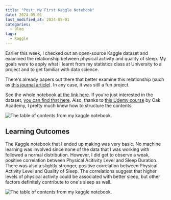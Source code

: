 ```yaml
---
title: "Post: My First Kaggle Notebook"
date: 2024-05-01
last_modified_at: 2024-05-01
categories:
  - Blog
tags:
  - Kaggle
---
```


Earlier this week, I checked out an open-source Kaggle dataset and examined the relationship between physical activity and quality of sleep. My goals were to apply what I learnt from my statistics class at University to a project and to get familiar with data science.

There's already papers out there that better examine this relationship (such as <a href="https://pubmed.ncbi.nlm.nih.gov/37095143/" target="blank">this journal article</a>). In any case, it was sitll a fun project.

See the whole notebook <a href="https://www.kaggle.com/code/giulianoverdone/up-to-date-sleep-health-and-lifestyle-analysis" target="blank">at the link here</a>. If you're just interested in the dataset, <a href="https://www.kaggle.com/datasets/imaginativecoder/sleep-health-data-sampled" target="blank">you can find that here</a>. Also, thanks to <a href="https://www.udemy.com/course/machine-learning-project-heart-attack-prediction-analysis/" target="blank">this Udemy course</a> by Oak Academy, I pretty much knew how to structure the contents:

<img src="{{ site.url }}{{ site.baseurl }}/assets/images/blog/2024/kaggle-contents.png" alt="The table of contents from my kaggle notebook.">

## Learning Outcomes

The Kaggle notebook that I ended up making was very basic. No machine learning was involved since none of the data that I was working with followed a normal distribution. However, I did get to observe a weak, positive correlation between Physical Acitivity Level and Sleep Duration. There was also a slightly stronger, positive correlation between Physical Activity Level and Quality of Sleep. The correlations suggest that higher levels of physical activity could be associated with better sleep, but other factors definitely contribute to one's sleep as well.

<img src="{{ site.url }}{{ site.baseurl }}/assets/images/blog/2024/sleep-health-correlation-heatmap.png" alt="The table of contents from my kaggle notebook.">
